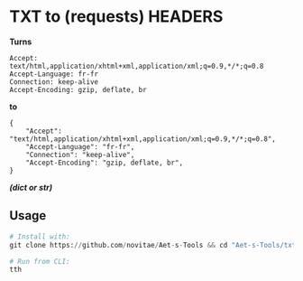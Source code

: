 # TXT to (requests) HEADERS
**Turns**
```
Accept: text/html,application/xhtml+xml,application/xml;q=0.9,*/*;q=0.8
Accept-Language: fr-fr
Connection: keep-alive
Accept-Encoding: gzip, deflate, br
```
**to**
```
{
    "Accept": "text/html,application/xhtml+xml,application/xml;q=0.9,*/*;q=0.8",
    "Accept-Language": "fr-fr",
    "Connection": "keep-alive",
    "Accept-Encoding": "gzip, deflate, br",
}
```
**_(dict or str)_**
## Usage
```python
# Install with:
git clone https://github.com/novitae/Aet-s-Tools && cd "Aet-s-Tools/txt -> requests headers" && pip install .

# Run from CLI:
tth
```
